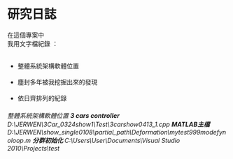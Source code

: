 # 研究日誌

在這個專案中<br>
我用文字檔紀錄 ： <br>
<ul>
  <li>整體系統架構軟體位置</li>
  <li>塵封多年被我挖掘出來的發現</li>
  <li>依日齊排列的紀錄</li>
</ul>

<h6>整體系統架構軟體位置
<b>3 cars controller </b>D:\JERWEN\3Car_0324show1\Test\3carshow0413_1.cpp
<b>MATLAB主檔</b> D:\JERWEN\show_single0108\partial_path\Deformation\mytest999modefynoloop.m
<b>分群初始化 </b>C:\Users\User\Documents\Visual Studio 2010\Projects\test
